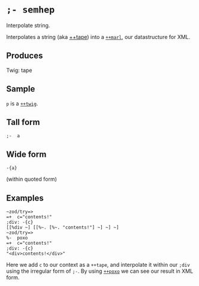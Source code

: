 `;- semhep`
====

Interpolate string.

Interpolates a string (aka [++tape]()) into a [`++marl`](), our datastructure for XML.

Produces
--------

Twig: tape

Sample
------

`p` is a [`++twig`]().

Tall form
---------

    ;-  a

Wide form
---------

    -{a}

(within quoted form)

Examples
--------

    ~zod/try=> 
    =+  c="contents!"
    ;div: -{c}
    [[%div ~] [[%~. [%~. "contents!"] ~] ~] ~]
    ~zod/try=> 
    %-  poxo
    =+  c="contents!"
    ;div: -{c}
    "<div>contents!</div>"

Here we add `c` to our context as a `++tape`, and interpolate it within
our `;div` using the irregular form of `;-`. By using [`++poxo`]() we
can see our result in XML form.
